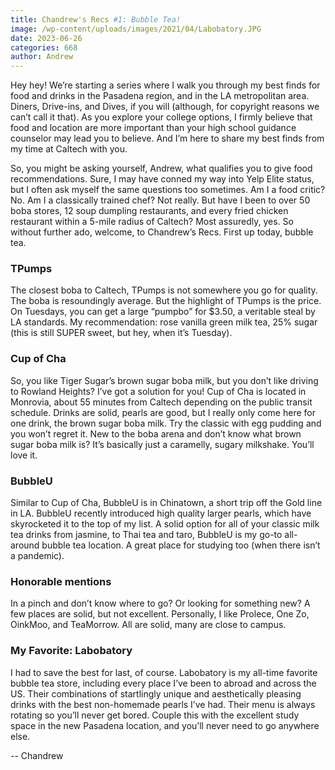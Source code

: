 ```yaml
---
title: Chandrew's Recs #1: Bubble Tea!
image: /wp-content/uploads/images/2021/04/Labobatory.JPG
date: 2023-06-26
categories: 668
author: Andrew
---
```



Hey hey! We’re starting a series where I walk you through my best finds for food and drinks in the Pasadena region, and in the LA metropolitan area. Diners, Drive-ins, and Dives, if you will (although, for copyright reasons we can’t call it that). As you explore your college options, I firmly believe that food and location are more important than your high school guidance counselor may lead you to believe. And I’m here to share my best finds from my time at Caltech with you.

So, you might be asking yourself, Andrew, what qualifies you to give food recommendations. Sure, I may have conned my way into Yelp Elite status, but I often ask myself the same questions too sometimes. Am I a food critic? No. Am I a classically trained chef? Not really. But have I been to over 50 boba stores, 12 soup dumpling restaurants, and every fried chicken restaurant within a 5-mile radius of Caltech? Most assuredly, yes. So without further ado, welcome, to Chandrew’s Recs. First up today, bubble tea.

### TPumps  

The closest boba to Caltech, TPumps is not somewhere you go for quality. The boba is resoundingly average. But the highlight of TPumps is the price. On Tuesdays, you can get a large “pumpbo” for $3.50, a veritable steal by LA standards. My recommendation: rose vanilla green milk tea, 25% sugar (this is still SUPER sweet, but hey, when it’s Tuesday).

### Cup of Cha

So, you like Tiger Sugar’s brown sugar boba milk, but you don’t like driving to Rowland Heights? I’ve got a solution for you! Cup of Cha is located in Monrovia, about 55 minutes from Caltech depending on the public transit schedule. Drinks are solid, pearls are good, but I really only come here for one drink, the brown sugar boba milk. Try the classic with egg pudding and you won’t regret it. New to the boba arena and don’t know what brown sugar boba milk is? It’s basically just a caramelly, sugary milkshake. You’ll love it.

### BubbleU

Similar to Cup of Cha, BubbleU is in Chinatown, a short trip off the Gold line in LA. BubbleU recently introduced high quality larger pearls, which have skyrocketed it to the top of my list. A solid option for all of your classic milk tea drinks from jasmine, to Thai tea and taro, BubbleU is my go-to all-around bubble tea location. A great place for studying too (when there isn’t a pandemic).

### Honorable mentions

In a pinch and don’t know where to go? Or looking for something new? A few places are solid, but not excellent. Personally, I like Prolece, One Zo, OinkMoo, and TeaMorrow. All are solid, many are close to campus.

### My Favorite: Labobatory

I had to save the best for last, of course. Labobatory is my all-time favorite bubble tea store, including every place I’ve been to abroad and across the US. Their combinations of startlingly unique and aesthetically pleasing drinks with the best non-homemade pearls I’ve had. Their menu is always rotating so you’ll never get bored. Couple this with the excellent study space in the new Pasadena location, and you’ll never need to go anywhere else.

-- Chandrew

